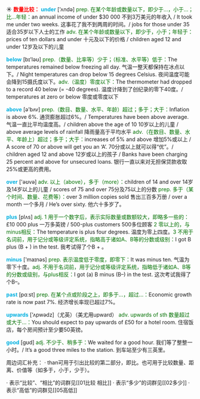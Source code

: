 ☀ <font color="red">**数量比较：**</font>
<font color="sky blue">**under**</font> ['ʌndə] 
<font color="rgb(227, 108, 9)">prep. 在某个年龄或数量以下，即少于…，小于…；比…年轻：</font>an annual income of under $30 000 不到3万美元的年收入 / It took me under two weeks. 这事花了我不到两周的时间。/ jobs for those under 35 适合35岁以下人士的工作 <font color="rgb(227, 108, 9)">adv. 在某个年龄或数量以下，即少于，小于；年轻于：</font>prices of ten dollars and under 十元及以下的价格 / children aged 12 and under 12岁及以下的儿童

<font color="sky blue">**below**</font> [bɪ'ləʊ] 
<font color="rgb(227, 108, 9)">prep.（数量、比率等）少于；（标准、水平等）低于：</font>The temperatures remained below freezing all day. 气温一整天都保持在冰点以下。/ Night temperatures can drop below 15 degrees Celsius. 夜间温度可能会降到15摄氏度以下。<font color="rgb(227, 108, 9)">adv.（温度）零度以下：</font>The thermometer had dropped to a record 40 below (= -40 degrees). 温度计降到了创纪录的零下40度。/ temperatures at zero or below 零度或零度以下

<font color="sky blue">**above**</font> [ə'bʌv] 
<font color="rgb(227, 108, 9)">prep.（数目、数量、水平、年龄）超过；多于；大于：</font>Inflation is above 6%. 通货膨胀超过6%。/ Temperatures have been above average. 气温一直比平均温度高。/ children above the age of 10 10岁以上的儿童 / above average levels of rainfall 降雨量高于平均水平 <font color="rgb(227, 108, 9)">adv.（在数目、数量、水平、年龄上）超过；多于；大于：</font>increases of 5% and above 增加5%或以上 / A score of 70 or above will get you an ‘A’. 70分或以上就可以得“优”。/ children aged 12 and above 12岁或以上的孩子 / Banks have been charging 25 percent and above for unsecured loans. 银行一直以来对无担保贷款收取25%或更高的费用。

<font color="sky blue">**over**</font> ['əʊvə] 
<font color="rgb(227, 108, 9)">adv. 以上（above），多于（more）：</font>children of 14 and over 14岁及14岁以上的儿童 / scores of 75 and over 75分及75以上的分数 <font color="rgb(227, 108, 9)">prep. 多于（某个时间、数量、花费等）：</font>over 3 million copies sold 售出三百多万册 / over a month 一个多月 / He’s over sixty. 他六十多岁了。

<font color="sky blue">**plus**</font> [plʌs] 
<font color="rgb(227, 108, 9)">adj. 1 用于一个数字后，表示实际数量或数额较大，即略多一些的：</font>£10 000 plus 一万多英镑 / 500-plus customers 500多位顾客 <font color="rgb(227, 108, 9)">2 零以上的，与minus相反：</font>The temperature is plus four degrees. 温度为零上四度。<font color="rgb(227, 108, 9)">3 不用于名词前，用于记分或等级评定系统，指略高于诸如A、B等的分数或级别：</font>I got B plus (B + ) in the test. 我考试得了个B + 。

<font color="sky blue">**minus**</font> ['maɪnəs] 
<font color="rgb(227, 108, 9)">prep. 表示温度低于零度，即零下：</font>It was minus ten. 气温为零下十度。<font color="rgb(227, 108, 9)">adj. 不用于名词前，用于记分或等级评定系统，指略低于诸如A、B等的分数或级别，与plus相反：</font>I got (a) B minus (B–) in the test. 这次考试我得了个B–。

<font color="sky blue">**past**</font> [pɑːst] 
<font color="rgb(227, 108, 9)">prep. 在某个点或阶段之上，即多于…，超过…：</font>Economic growth rate is now past 7%. 经济增长率现已超过7%。

<font color="sky blue">**upwards**</font> ['ʌpwədz]（尤英）（美尤用upward）
<font color="rgb(227, 108, 9)">adv. upwards of sth 数量超过或大于…：</font>You should expect to pay upwards of £50 for a hotel room. 住宿饭店，每个房间预计至少要50英镑。

<font color="sky blue">**good**</font> [ɡʊd] 
<font color="rgb(227, 108, 9)">adj. 不少于、稍多于：</font>We waited for a good hour. 我们等了整整一小时。/ It’s a good three miles to the station. 到车站至少有三英里。

周边词汇补充：
· than可用于引出比较的第二部分，即比。也可用于比较数量、距离、价值等（如多于，小于，少于）。

· 表示“比较”、“相比”的词群见[[01比较 相比]]
· 表示“多少”的词群见[[02多少]]
· 表示“高低”的词群见[[05高低]]
